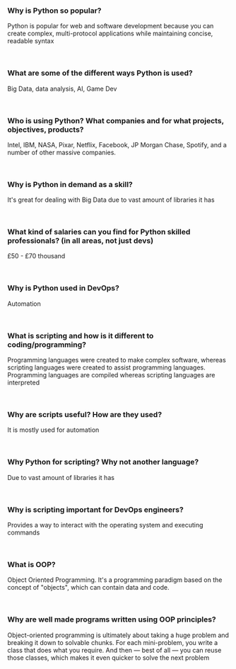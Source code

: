 ### Why is Python so popular?

Python is popular for web and software development because you can create complex, multi-protocol applications while maintaining concise, readable syntax

<br />

### What are some of the different ways Python is used?
Big Data, data analysis, AI, Game Dev

<br />


### Who is using Python? What companies and for what projects, objectives, products?
Intel, IBM, NASA, Pixar, Netflix, Facebook, JP Morgan Chase, Spotify, and a number of other massive companies.


<br />

### Why is Python in demand as a skill?
It's great for dealing with Big Data due to vast amount of libraries it has


<br />

### What kind of salaries can you find for Python skilled professionals? (in all areas, not just devs)
£50 - £70 thousand

<br />


### Why is Python used in DevOps?
Automation


<br />

### What is scripting and how is it different to coding/programming?

Programming languages were created to make complex software, whereas scripting languages were created to assist programming languages. Programming languages are compiled whereas scripting languages are interpreted

<br />


### Why are scripts useful? How are they used?
It is mostly used for automation

<br />


### Why Python for scripting? Why not another language?
Due to vast amount of libraries it has


<br />

### Why is scripting important for DevOps engineers?

Provides a way to interact with the operating system and executing commands

<br />

### What is OOP?
Object Oriented Programming. It's a programming paradigm based on the concept of "objects", which can contain data and code.


<br />

### Why are well made programs written using OOP principles?
Object-oriented programming is ultimately about taking a huge problem and breaking it down to solvable chunks. For each mini-problem, you write a class that does what you require. And then — best of all — you can reuse those classes, which makes it even quicker to solve the next problem